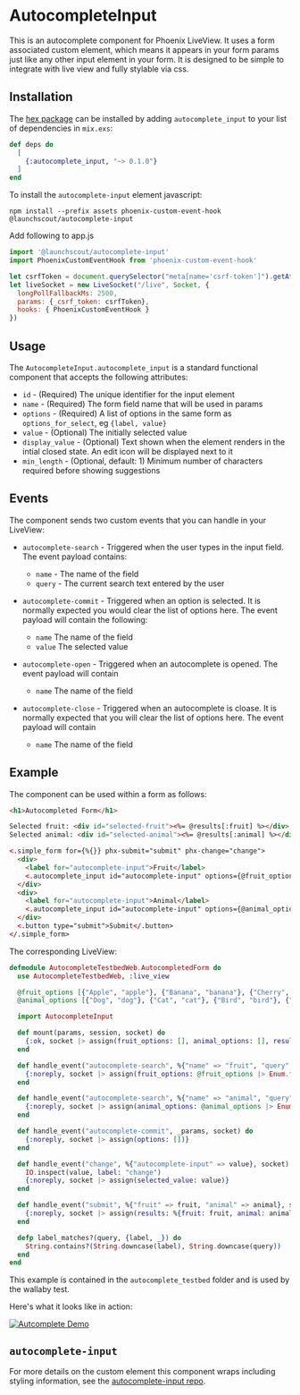 # AutocompleteInput

This is an autocomplete component for Phoenix LiveView. It uses a form associated custom element, which means it appears in your form params just like any other input element in your form. It is designed to be simple to integrate with live view and fully stylable via css.

## Installation

The [hex package](https://hex.pm/packages/autocomplete_input) can be installed
by adding `autocomplete_input` to your list of dependencies in `mix.exs`:

```elixir
def deps do
  [
    {:autocomplete_input, "~> 0.1.0"}
  ]
end
```

To install the `autocomplete-input` element javascript: 
```
npm install --prefix assets phoenix-custom-event-hook @launchscout/autocomplete-input
```

Add following to app.js

```js
import '@launchscout/autocomplete-input'
import PhoenixCustomEventHook from 'phoenix-custom-event-hook'

let csrfToken = document.querySelector("meta[name='csrf-token']").getAttribute("content")
let liveSocket = new LiveSocket("/live", Socket, {
  longPollFallbackMs: 2500,
  params: {_csrf_token: csrfToken},
  hooks: { PhoenixCustomEventHook }
})
```
## Usage

The `AutocompleteInput.autocomplete_input` is a standard functional component that accepts the following attributes:

* `id` - (Required) The unique identifier for the input element
* `name` - (Required) The form field name that will be used in params
* `options` - (Required) A list of options in the same form as `options_for_select`, eg `{label, value}`
* `value` - (Optional) The initially selected value
* `display_value` - (Optional) Text shown when the element renders in the intial closed state. An edit icon will be displayed next to it
* `min_length` - (Optional, default: 1) Minimum number of characters required before showing suggestions

## Events

The component sends two custom events that you can handle in your LiveView:

* `autocomplete-search` - Triggered when the user types in the input field. The event payload contains:
  * `name` - The name of the field
  * `query` - The current search text entered by the user

* `autocomplete-commit` - Triggered when an option is selected. It is normally expected you would clear the list of options here. The event payload will contain the following:
  * `name` The name of the field
  * `value` The selected value

* `autocomplete-open` - Triggered when an autocomplete is opened. The event payload will contain
  * `name` The name of the field

* `autocomplete-close` - Triggered when an autocomplete is cloase. It is normally expected that you will clear the list of options here. The event payload will contain
  * `name` The name of the field

## Example

The component can be used within a form as follows:

```html
<h1>Autocompleted Form</h1>

Selected fruit: <div id="selected-fruit"><%= @results[:fruit] %></div>
Selected animal: <div id="selected-animal"><%= @results[:animal] %></div>

<.simple_form for={%{}} phx-submit="submit" phx-change="change">
  <div>
    <label for="autocomplete-input">Fruit</label>
    <.autocomplete_input id="autocomplete-input" options={@fruit_options} value="apple" name="fruit" display_value="Choose a fruit" min_length={3} />
  </div>
  <div>
    <label for="autocomplete-input">Animal</label>
    <.autocomplete_input id="autocomplete-input" options={@animal_options} value="dog" name="animal" display_value="Choose an animal" min_length={3} />
  </div>
  <.button type="submit">Submit</.button>
</.simple_form>
```

The corresponding LiveView:

```elixir
defmodule AutocompleteTestbedWeb.AutocompletedForm do
  use AutocompleteTestbedWeb, :live_view

  @fruit_options [{"Apple", "apple"}, {"Banana", "banana"}, {"Cherry", "cherry"}, {"Nanna", "nanna"}]
  @animal_options [{"Dog", "dog"}, {"Cat", "cat"}, {"Bird", "bird"}, {"Bearcat", "bearcat"}]

  import AutocompleteInput

  def mount(params, session, socket) do
    {:ok, socket |> assign(fruit_options: [], animal_options: [], results: %{})}
  end

  def handle_event("autocomplete-search", %{"name" => "fruit", "query" => value}, socket) do
    {:noreply, socket |> assign(fruit_options: @fruit_options |> Enum.filter(&label_matches?(value, &1)))}
  end

  def handle_event("autocomplete-search", %{"name" => "animal", "query" => value}, socket) do
    {:noreply, socket |> assign(animal_options: @animal_options |> Enum.filter(&label_matches?(value, &1)))}
  end

  def handle_event("autocomplete-commit", _params, socket) do
    {:noreply, socket |> assign(options: [])}
  end

  def handle_event("change", %{"autocomplete-input" => value}, socket) do
    IO.inspect(value, label: "change")
    {:noreply, socket |> assign(selected_value: value)}
  end

  def handle_event("submit", %{"fruit" => fruit, "animal" => animal}, socket) do
    {:noreply, socket |> assign(results: %{fruit: fruit, animal: animal})}
  end

  defp label_matches?(query, {label, _}) do
    String.contains?(String.downcase(label), String.downcase(query))
  end
end
```

This example is contained in the `autocomplete_testbed` folder and is used by the wallaby test.

Here's what it looks like in action:

[![Autcomplete Demo](https://cdn.loom.com/sessions/thumbnails/1cf163f4fe544dbbae19c1660d19b9a6-a9bcaebe5225e9a9-full-play.gif)](https://www.loom.com/share/1cf163f4fe544dbbae19c1660d19b9a6?sid=c2d44f17-a0f9-4b5c-9771-da9b45b53edd)

## `autocomplete-input`

For more details on the custom element this component wraps including styling information, see the [autocomplete-input repo](https://github.com/launchscout/autocomplete-input).

